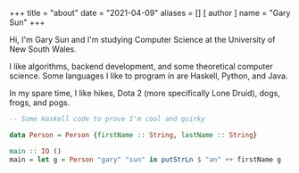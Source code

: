 +++
title = "about"
date = "2021-04-09"
aliases = []
[ author ]
  name = "Gary Sun"
+++


Hi, I'm Gary Sun and I'm studying Computer Science at the University of New South Wales. 

I like algorithms, backend development, and some theoretical computer science. Some languages I like to program in are Haskell, Python, and Java.

In my spare time, I like hikes, Dota 2 (more specifically Lone Druid), dogs, frogs, and pogs.

```hs
-- Some Haskell code to prove I'm cool and quirky

data Person = Person {firstName :: String, lastName :: String}

main :: IO ()
main = let g = Person "gary" "sun" in putStrLn $ "an" ++ firstName g
```

